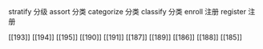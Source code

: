 




stratify 分级
assort 分类
categorize 分类
classify 分类
enroll 注册
register 注册

[[193]]
[[194]]
[[195]]
[[190]]
[[191]]
[[187]]
[[189]]
[[186]]
[[188]]
[[185]]